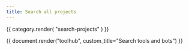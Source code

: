 ```yaml
---
title: Search all projects
---
```


{{ category.render( "search-projects" ) }}

{{ document.render("toolhub", custom_title="Search tools and bots") }}
